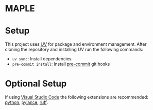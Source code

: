 # MAPLE

# Setup
This project uses [UV](https://docs.astral.sh/uv/) for package and environment management.
After cloning the repository and installing UV run the following commands:
- `uv sync`: Install dependencies
- `pre-commit install`: Install [pre-commit](https://pre-commit.com/) git hooks

# Optional Setup
If using [Visual Studio Code](https://code.visualstudio.com/) the following extensions are recommended:
[python](https://marketplace.visualstudio.com/items?itemName=ms-python.python), 
[pylance](https://marketplace.visualstudio.com/items?itemName=ms-python.vscode-pylance),
[ruff](https://marketplace.visualstudio.com/items?itemName=charliermarsh.ruff).